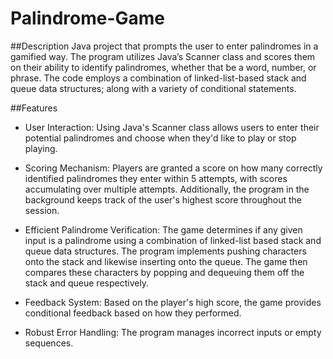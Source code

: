 # Palindrome-Game

##Description
Java project that prompts the user to enter palindromes in a gamified way. The program utilizes Java’s Scanner class and scores them on their ability to identify palindromes, whether that be a word, number, or phrase. The code employs a combination of linked-list-based stack and queue data structures; along with a variety of conditional statements.

##Features
- User Interaction: Using Java's Scanner class allows users to enter their potential palindromes and choose when they'd like to play or stop playing.

- Scoring Mechanism: Players are granted a score on how many correctly identified palindromes they enter within 5 attempts, with scores accumulating over multiple attempts. Additionally, the program in the background keeps track of the user's highest score throughout the session.

- Efficient Palindrome Verification: The game determines if any given input is a palindrome using a combination of linked-list based stack and queue data structures. The program implements pushing characters onto the stack and likewise inserting onto the queue. The game then compares these characters by popping and dequeuing them off the stack and queue respectively.

- Feedback System: Based on the player's high score, the game provides conditional feedback based on how they performed.

- Robust Error Handling: The program manages incorrect inputs or empty sequences.
